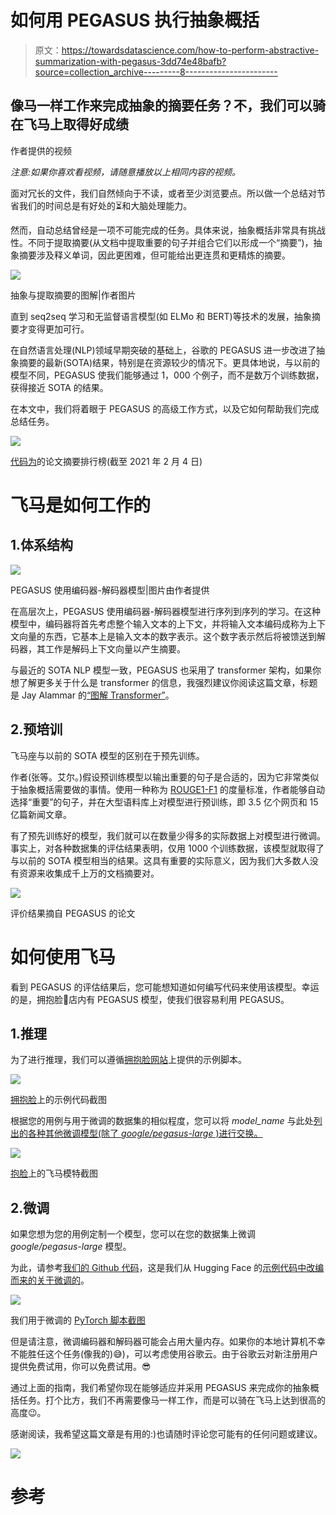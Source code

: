 # 如何用 PEGASUS 执行抽象概括

> 原文：<https://towardsdatascience.com/how-to-perform-abstractive-summarization-with-pegasus-3dd74e48bafb?source=collection_archive---------8----------------------->

## 像马一样工作来完成抽象的摘要任务？不，我们可以骑在飞马上取得好成绩

作者提供的视频

*注意:如果你喜欢看视频，请随意播放以上相同内容的视频。*

面对冗长的文件，我们自然倾向于不读，或者至少浏览要点。所以做一个总结对节省我们的时间总是有好处的⏳和大脑处理能力。

然而，自动总结曾经是一项不可能完成的任务。具体来说，抽象概括非常具有挑战性。不同于提取摘要(从文档中提取重要的句子并组合它们以形成一个“摘要”)，抽象摘要涉及释义单词，因此更困难，但可能给出更连贯和更精炼的摘要。

![](img/0d0c97e6fe215076129022a953d172e2.png)

抽象与提取摘要的图解|作者图片

直到 seq2seq 学习和无监督语言模型(如 ELMo 和 BERT)等技术的发展，抽象摘要才变得更加可行。

在自然语言处理(NLP)领域早期突破的基础上，谷歌的 PEGASUS 进一步改进了抽象摘要的最新(SOTA)结果，特别是在资源较少的情况下。更具体地说，与以前的模型不同，PEGASUS 使我们能够通过 1，000 个例子，而不是数万个训练数据，获得接近 SOTA 的结果。

在本文中，我们将着眼于 PEGASUS 的高级工作方式，以及它如何帮助我们完成总结任务。

![](img/5873db260fd1bdbb910592b04ca0cb27.png)

[代码为](https://paperswithcode.com/sota/abstractive-text-summarization-on-cnn-daily)的论文摘要排行榜(截至 2021 年 2 月 4 日)

# 飞马是如何工作的

## 1.体系结构

![](img/6a2aa83f2b3ff2b549e7d115e1fa965f.png)

PEGASUS 使用编码器-解码器模型|图片由作者提供

在高层次上，PEGASUS 使用编码器-解码器模型进行序列到序列的学习。在这种模型中，编码器将首先考虑整个输入文本的上下文，并将输入文本编码成称为上下文向量的东西，它基本上是输入文本的数字表示。这个数字表示然后将被馈送到解码器，其工作是解码上下文向量以产生摘要。

与最近的 SOTA NLP 模型一致，PEGASUS 也采用了 transformer 架构，如果你想了解更多关于什么是 transformer 的信息，我强烈建议你阅读这篇文章，标题是 Jay Alammar 的[“图解 Transformer”](http://jalammar.github.io/illustrated-transformer/)。

## 2.预培训

飞马座与以前的 SOTA 模型的区别在于预先训练。

作者(张等。艾尔。)假设预训练模型以输出重要的句子是合适的，因为它非常类似于抽象概括需要做的事情。使用一种称为 [ROUGE1-F1](https://www.freecodecamp.org/news/what-is-rouge-and-how-it-works-for-evaluation-of-summaries-e059fb8ac840/) 的度量标准，作者能够自动选择“重要”的句子，并在大型语料库上对模型进行预训练，即 3.5 亿个网页和 15 亿篇新闻文章。

有了预先训练好的模型，我们就可以在数量少得多的实际数据上对模型进行微调。事实上，对各种数据集的评估结果表明，仅用 1000 个训练数据，该模型就取得了与以前的 SOTA 模型相当的结果。这具有重要的实际意义，因为我们大多数人没有资源来收集成千上万的文档摘要对。

![](img/9849b780449b8e628c33de253f17819c.png)

评价结果摘自 PEGASUS 的论文

# 如何使用飞马

看到 PEGASUS 的评估结果后，您可能想知道如何编写代码来使用该模型。幸运的是，拥抱脸🤗店内有 PEGASUS 模型，使我们很容易利用 PEGASUS。

## 1.推理

为了进行推理，我们可以遵循[拥抱脸网站](https://huggingface.co/transformers/model_doc/pegasus.html#usage-example)上提供的示例脚本。

![](img/4b64bb188244c777d7dfa62d9c2ed1f6.png)

[拥抱脸](https://huggingface.co/transformers/model_doc/pegasus.html#usage-example)上的示例代码截图

根据您的用例与用于微调的数据集的相似程度，您可以将 *model_name* 与此处[列出的各种其他微调模型(除了 *google/pegasus-large* )进行交换。](https://huggingface.co/models?search=pegasus)

![](img/148f304431873a87eaa7528ec065cbfa.png)

[抱脸](https://huggingface.co/models?search=pegasus)上的飞马模特截图

## 2.微调

如果您想为您的用例定制一个模型，您可以在您的数据集上微调 *google/pegasus-large* 模型。

为此，请参考[我们的 Github 代码](https://gist.github.com/jiahao87/50cec29725824da7ff6dd9314b53c4b3)，这是我们从 Hugging Face 的[示例代码中改编而来的关于微调的](https://gist.github.com/jiahao87/50cec29725824da7ff6dd9314b53c4b3)。

![](img/58fd98770246b80e9f565de79f8b7807.png)

我们用于微调的 [PyTorch 脚本截图](https://gist.github.com/jiahao87/50cec29725824da7ff6dd9314b53c4b3)

但是请注意，微调编码器和解码器可能会占用大量内存。如果你的本地计算机不幸不能胜任这个任务(像我的)😅)，可以考虑使用谷歌云。由于谷歌云对新注册用户提供免费试用，你可以免费试用。😎

通过上面的指南，我们希望你现在能够适应并采用 PEGASUS 来完成你的抽象概括任务。打个比方，我们不再需要像马一样工作，而是可以骑在飞马上达到很高的高度😉。

感谢阅读，我希望这篇文章是有用的:)也请随时评论您可能有的任何问题或建议。

![](img/18c050ad50b58ff42010237021ccaab0.png)

# 参考

   